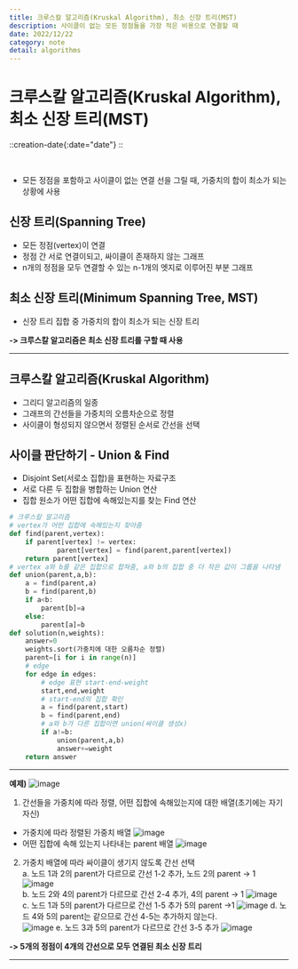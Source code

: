 ```yaml
---
title: 크루스칼 알고리즘(Kruskal Algorithm), 최소 신장 트리(MST)
description: 사이클이 없는 모든 정점들을 가장 적은 비용으로 연결할 때
date: 2022/12/22
category: note
detail: algorithms
---
```


# 크루스칼 알고리즘(Kruskal Algorithm), 최소 신장 트리(MST)
::creation-date{:date="date"}
::

<br/>  

- 모든 정점을 포함하고 사이클이 없는 연결 선을 그릴 때, 가중치의 합이 최소가 되는 상황에 사용
## 신장 트리(Spanning Tree)
- 모든 정점(vertex)이 연결
- 정점 간 서로 연결이되고, 싸이클이 존재하지 않는 그래프
- n개의 정점을 모두 연결할 수 있는 n-1개의 엣지로 이루어진 부분 그래프

## 최소 신장 트리(Minimum Spanning Tree, MST)
- 신장 트리 집합 중 가중치의 합이 최소가 되는 신장 트리

**-> 크루스칼 알고리즘은 최소 신장 트리를 구할 때 사용** 

---

## 크루스칼 알고리즘(Kruskal Algorithm)
- 그리디 알고리즘의 일종
- 그래프의 간선들을 가중치의 오름차순으로 정렬
- 사이클이 형성되지 않으면서 정렬된 순서로 간선을 선택

## 사이클 판단하기 - Union & Find
- Disjoint Set(서로소 집합)을 표현하는 자료구조
- 서로 다른 두 집합을 병합하는 Union 연산
- 집합 원소가 어떤 집합에 속해있는지를 찾는 Find 연산

``` py
# 크루스칼 알고리즘
# vertex가 어떤 집합에 속해있는지 찾아줌 
def find(parent,vertex):
	if parent[vertex] != vertex:
			parent[vertex] = find(parent,parent[vertex])
	return parent[vertex]
# vertex a와 b를 같은 집합으로 합쳐줌, a와 b의 집합 중 더 작은 값이 그룹을 나타냄
def union(parent,a,b):
	a = find(parent,a)
	b = find(parent,b)
	if a<b:
		parent[b]=a
	else:
		parent[a]=b
def solution(n,weights):
	answer=0
	weights.sort(가중치에 대한 오름차순 정렬)
	parent=[i for i in range(n)]
	# edge
	for edge in edges:
		# edge 표현 start-end-weight
		start,end,weight
		# start-end의 집합 확인
		a = find(parent,start)
		b = find(parent,end)
		# a와 b가 다른 집합이면 union(싸이클 생성x)
		if a!=b:
			union(parent,a,b)
			answer+=weight
	return answer
```

---
**예제)**
![image](/algorithms/kruskalAlgorithm/1-1.png)  
1. 간선들을 가중치에 따라 정렬, 어떤 집합에 속해있는지에 대한 배열(초기에는 자기 자신)  
- 가중치에 따라 정렬된 가중치 배열
![image](/algorithms/kruskalAlgorithm/1-2.png)
- 어떤 집합에 속해 있는지 나타내는 parent 배열
![image](/algorithms/kruskalAlgorithm/1-3.png)
2. 가중치 배열에 따라 싸이클이 생기지 않도록 간선 선택  
a. 노드 1과 2의 parent가 다르므로 간선 1-2 추가, 노드 2의 parent -> 1
![image](/algorithms/kruskalAlgorithm/1-4.png)   
b. 노드 2와 4의 parent가 다르므로 간선 2-4 추가, 4의 parent -> 1
![image](/algorithms/kruskalAlgorithm/1-5.png)  
c. 노드 1과 5의 parent가 다르므로 간선 1-5 추가 5의 parent ->1
![image](/algorithms/kruskalAlgorithm/1-6.png)
d. 노드 4와 5의 parent는 같으므로 간선 4-5는 추가하지 않는다.  
![image](/algorithms/kruskalAlgorithm/1-7.png)
e. 노드 3과 5의 parent가 다르므로 간선 3-5 추가 
![image](/algorithms/kruskalAlgorithm/1-8.png)    

**-> 5개의 정점이 4개의 간선으로 모두 연결된 최소 신장 트리**

---

